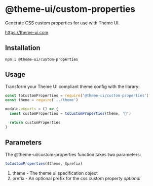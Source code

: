 # @theme-ui/custom-properties

Generate CSS custom properties for use with Theme UI.

https://theme-ui.com

## Installation

```
npm i @theme-ui/custom-properties
```

## Usage

Transform your Theme UI compliant theme config with the library:

```js
const toCustomProperties = require('@theme-ui/custom-properties')
const theme = require('../theme')

module.exports = () => {
  const customProperties = toCustomProperties(theme, '🍭')

  return customProperties
}
```

## Parameters

The @theme-ui/custom-properties function takes two parameters:

```js
toCustomProperties($theme, $prefix)
```

1. theme - The theme ui specification object
1. prefix - An optional prefix for the css custom property _optional_
